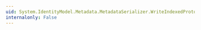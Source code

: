 ```yaml
---
uid: System.IdentityModel.Metadata.MetadataSerializer.WriteIndexedProtocolEndpoint(System.Xml.XmlWriter,System.IdentityModel.Metadata.IndexedProtocolEndpoint,System.Xml.XmlQualifiedName)
internalonly: False
---
```

